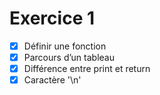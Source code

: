 # Exercice 1
- [X] Définir une fonction
- [X] Parcours d’un tableau
- [X] Différence entre print et return
- [X] Caractère '\n'
